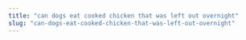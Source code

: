 ```yaml
---
title: "can dogs eat cooked chicken that was left out overnight"
slug: "can-dogs-eat-cooked-chicken-that-was-left-out-overnight"
---
```


